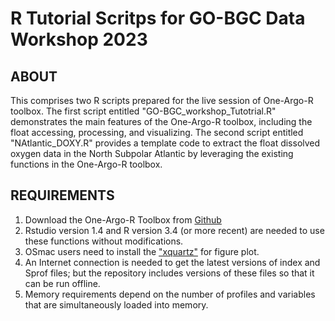 # R Tutorial Scritps for GO-BGC Data Workshop 2023

## ABOUT
This comprises two R scripts prepared for the live session of One-Argo-R toolbox. The first script entitled "GO-BGC_workshop_Tutotrial.R" demonstrates the main features of the One-Argo-R toolbox, including the float accessing, processing, and visualizing. The second script entitled "NAtlantic_DOXY.R" provides a template code to extract the float dissolved oxygen data in the North Subpolar Atlantic by leveraging the existing functions in the One-Argo-R toolbox.

## REQUIREMENTS
1. Download the One-Argo-R Toolbox from [Github](https://github.com/NOAA-PMEL/OneArgo-R/tree/in_progress)
1. Rstudio version 1.4 and R version 3.4 (or more recent) are needed to use these functions without modifications.  
2. OSmac users need to install the ["xquartz"](https://www.xquartz.org/) for figure plot.
3. An Internet connection is needed to get the latest versions of index and Sprof files; but the repository includes versions of these files so that it can be run offline. 
4. Memory requirements depend on the number of profiles and variables that are simultaneously loaded into memory. 


